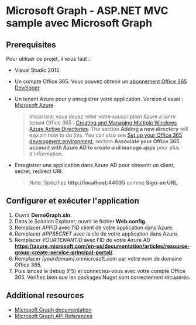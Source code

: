 # Microsoft Graph - ASP.NET MVC sample avec Microsoft Graph

## Prerequisites

Pour utiliser ce projet, il vous faut :
*  Visual Studio 2015 
* Un compte Office 365. Vous pouvez obtenir un [abonnement Office 365 Developer](https://portal.office.com/Signup/Signup.aspx?OfferId=6881A1CB-F4EB-4db3-9F18-388898DAF510&DL=DEVELOPERPACK&ali=1#0).
* Un tenant Azure pour y enregistrer votre application. Version d'essai : [Microsoft Azure](https://account.windowsazure.com/SignUp).

     > Important: vous devez relier votre souscription Azure à votre tenant Office 365 : [Creating and Managing Multiple Windows Azure Active Directories](http://blogs.technet.com/b/ad/archive/2013/11/08/creating-and-managing-multiple-windows-azure-active-directories.aspx). The section **Adding a new directory** will explain how to do this. You can also see [Set up your Office 365 development environment](https://msdn.microsoft.com/office/office365/howto/setup-development-environment#bk_CreateAzureSubscription), section **Associate your Office 365 account with Azure AD to create and manage apps** pour plus d'information.
* Enregistrer une application dans Azure AD pour obteenir un client, secret, redirect URI.

     > Note: Spécifiez **http://localhost:44035** comme **Sign-on URL**.  

## Configurer et exécuter l'application
1. Ouvrir **DemoGraph.sln**. 
2. Dans le Solution Explorer, ouvrir le fichier **Web.config**. 
3. Remplacer *APPID* avec l'ID client de votre application dans Azure.
4. Remplacer *APPSECRET* avec la clé de votre application dans Azure.
5. Remplacer *YOURTENANTID* avec l'ID de votre Azure AD **https://azure.microsoft.com/en-us/documentation/articles/resource-group-create-service-principal-portal/**.
6. Remplacer *[yourdomain]*.onmicrosoft.com par votre nom de domaine Office 365.
7. Puis lancez le debug (F5) et connectez-vous avec votre compte Office 365. Vérifiez bien que les packages Nuget sont correctement récupérés.

## Additional resources

* [Microsoft Graph documentation](http://graph.microsoft.io)
* [Microsoft Graph API References](http://graph.microsoft.io/docs/api-reference/v1.0)
